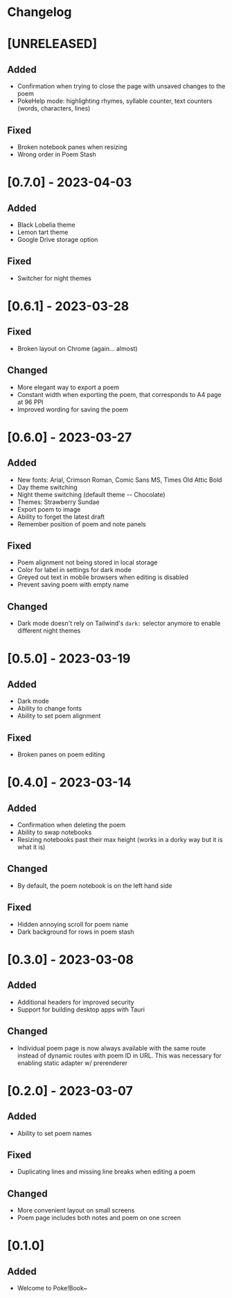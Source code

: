 # Changelog

# [UNRELEASED]

## Added
- Confirmation when trying to close the page with unsaved changes to the poem
- PokeHelp mode: highlighting rhymes, syllable counter, text counters (words, characters, lines)

## Fixed
- Broken notebook panes when resizing
- Wrong order in Poem Stash

# [0.7.0] - 2023-04-03

## Added
- Black Lobelia theme
- Lemon tart theme
- Google Drive storage option

## Fixed
- Switcher for night themes

# [0.6.1] - 2023-03-28

## Fixed
- Broken layout on Chrome (again... almost)

## Changed
- More elegant way to export a poem
- Constant width when exporting the poem, that corresponds to A4 page at 96 PPI
- Improved wording for saving the poem

# [0.6.0] - 2023-03-27

## Added
- New fonts: Arial, Crimson Roman, Comic Sans MS, Times Old Attic Bold
- Day theme switching
- Night theme switching (default theme -- Chocolate)
- Themes: Strawberry Sundae
- Export poem to image
- Ability to forget the latest draft
- Remember position of poem and note panels

## Fixed
- Poem alignment not being stored in local storage
- Color for label in settings for dark mode
- Greyed out text in mobile browsers when editing is disabled
- Prevent saving poem with empty name

## Changed
- Dark mode doesn't rely on Tailwind's `dark:` selector anymore to enable different night themes 

# [0.5.0] - 2023-03-19
## Added
- Dark mode
- Ability to change fonts
- Ability to set poem alignment

## Fixed
- Broken panes on poem editing

# [0.4.0] - 2023-03-14
## Added
- Confirmation when deleting the poem
- Ability to swap notebooks
- Resizing notebooks past their max height (works in a dorky way but it is what it is)
## Changed
- By default, the poem notebook is on the left hand side
## Fixed
- Hidden annoying scroll for poem name
- Dark background for rows in poem stash

# [0.3.0] - 2023-03-08
## Added
- Additional headers for improved security
- Support for building desktop apps with Tauri
## Changed
- Individual poem page is now always available with the same route instead of dynamic routes with poem ID in URL. This was necessary for enabling static adapter w/ prerenderer

# [0.2.0] - 2023-03-07
## Added 
- Ability to set poem names
## Fixed
- Duplicating lines and missing line breaks when editing a poem
## Changed
- More convenient layout on small screens
- Poem page includes both notes and poem on one screen

# [0.1.0] 
## Added
- Welcome to Poke!Book~
